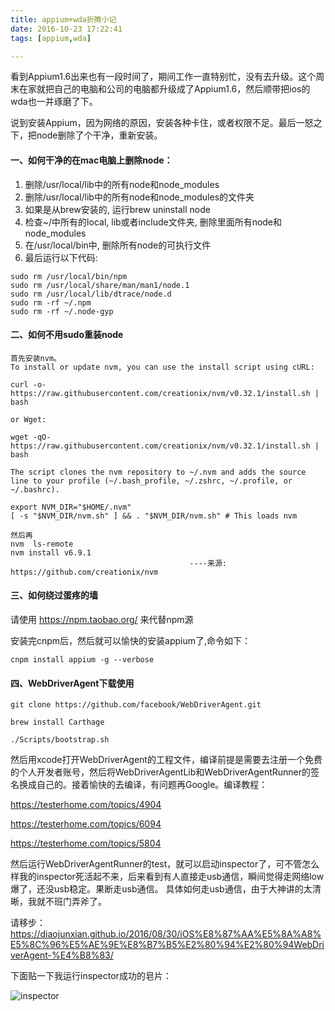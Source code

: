 ```yaml
---
title: appium+wda折腾小记
date: 2016-10-23 17:22:41
tags: [appium,wda]

---
```


​    看到Appium1.6出来也有一段时间了，期间工作一直特别忙，没有去升级。这个周末在家就把自己的电脑和公司的电脑都升级成了Appium1.6，然后顺带把ios的wda也一并琢磨了下。

   说到安装Appium，因为网络的原因，安装各种卡住，或者权限不足。最后一怒之下，把node删除了个干净，重新安装。

#### 一、如何干净的在mac电脑上删除node：

1. 删除/usr/local/lib中的所有node和node_modules
2. 删除/usr/local/lib中的所有node和node_modules的文件夹
3. 如果是从brew安装的, 运行brew uninstall node
4. 检查~/中所有的local, lib或者include文件夹, 删除里面所有node和node_modules
5. 在/usr/local/bin中, 删除所有node的可执行文件
6. 最后运行以下代码:

```shell    
sudo rm /usr/local/bin/npm
sudo rm /usr/local/share/man/man1/node.1
sudo rm /usr/local/lib/dtrace/node.d
sudo rm -rf ~/.npm
sudo rm -rf ~/.node-gyp

```



#### 二、如何不用sudo重装node

```shell
首先安装nvm。
To install or update nvm, you can use the install script using cURL:

curl -o- https://raw.githubusercontent.com/creationix/nvm/v0.32.1/install.sh | bash

or Wget:

wget -qO- https://raw.githubusercontent.com/creationix/nvm/v0.32.1/install.sh | bash

The script clones the nvm repository to ~/.nvm and adds the source line to your profile (~/.bash_profile, ~/.zshrc, ~/.profile, or ~/.bashrc).

export NVM_DIR="$HOME/.nvm"
[ -s "$NVM_DIR/nvm.sh" ] && . "$NVM_DIR/nvm.sh" # This loads nvm

然后再
nvm  ls-remote
nvm install v6.9.1
                                        ----来源: https://github.com/creationix/nvm
```



#### 三、如何绕过蛋疼的墙

请使用  https://npm.taobao.org/ 来代替npm源

安装完cnpm后，然后就可以愉快的安装appium了,命令如下：

```shell
cnpm install appium -g --verbose
```



#### 四、WebDriverAgent下载使用

```shell
git clone https://github.com/facebook/WebDriverAgent.git

brew install Carthage

./Scripts/bootstrap.sh

```

然后用xcode打开WebDriverAgent的工程文件，编译前提是需要去注册一个免费的个人开发者账号，然后将WebDriverAgentLib和WebDriverAgentRunner的签名换成自己的。接着愉快的去编译，有问题再Google。编译教程：

https://testerhome.com/topics/4904  

https://testerhome.com/topics/6094

https://testerhome.com/topics/5804

然后运行WebDriverAgentRunner的test，就可以启动inspector了，可不管怎么样我的inspector死活起不来，后来看到有人直接走usb通信，瞬间觉得走网络low爆了，还没usb稳定。果断走usb通信。
具体如何走usb通信，由于大神讲的太清晰，我就不班门弄斧了。

请移步：https://diaojunxian.github.io/2016/08/30/iOS%E8%87%AA%E5%8A%A8%E5%8C%96%E5%AE%9E%E8%B7%B5%E2%80%94%E2%80%94WebDriverAgent-%E4%B8%83/



下面贴一下我运行inspector成功的皂片：



![inspector](http://7jpsil.com1.z0.glb.clouddn.com/%E5%B1%8F%E5%B9%95%E5%BF%AB%E7%85%A7%202016-10-23%20%E4%B8%8B%E5%8D%885.47.03.png)